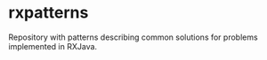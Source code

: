 # rxpatterns
Repository with patterns describing common solutions for problems implemented in RXJava.
